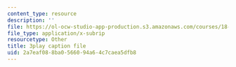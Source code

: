 ```yaml
---
content_type: resource
description: ''
file: https://ol-ocw-studio-app-production.s3.amazonaws.com/courses/18-650-statistics-for-applications-fall-2016/2a7eaf088ba0566094a64c7caea5dfb8_C_W1adH-NVE.vtt
file_type: application/x-subrip
resourcetype: Other
title: 3play caption file
uid: 2a7eaf08-8ba0-5660-94a6-4c7caea5dfb8
---
```

